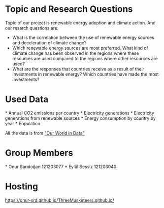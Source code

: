 # Topic and Research Questions
Topic of our project is renewable energy adoption and climate action. And our resarch questions are:
*  ⁠What is the correlation between the use of renewable energy sources and deceleration of climate change? 
*  ⁠Which renewable energy sources are most preferred. What kind of climate change has been observed in the regions where these resources are used compared to the regions where other resources are used?
*  ⁠What are the responses that countries receive as a result of their investments in renewable energy? Which countries have made the most investments?

# Used Data
*⁠ Annual CO2 emissions per country
*⁠ ⁠Electricity generations 
*⁠ ⁠Electricity generations from renewable sources
*⁠ ⁠Energy consumption by country by year
*⁠ ⁠Population

All the data is from ["Our World in Data"](https://ourworldindata.org/)

# Group Members
*⁠  ⁠Onur Sarıdoğan 121203077
*⁠  ⁠Eylül Sessiz 121203040

# Hosting
https://onur-srd.github.io/ThreeMusketeers.github.io/
